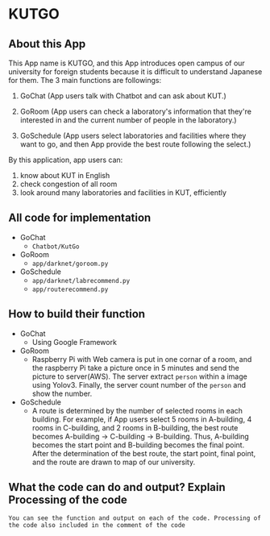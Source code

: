 # KUTGO
## About this App
This App name is KUTGO, and this App introduces open campus of our university for foreign students because it is difficult to understand Japanese for them. The 3 main functions are followings:

1. GoChat (App users talk with Chatbot and can ask about KUT.)

2. GoRoom (App users can check a laboratory's information that they're interested in and the current number of people in the laboratory.)

3. GoSchedule (App users select laboratories and facilities where they want to go, and then App provide the best route following the select.)

By this application, app users can:
1. know about KUT in English
2. check congestion of all room
3. look around many laboratories and facilities in KUT, efficiently

## All code for implementation
- GoChat
    - `Chatbot/KutGo`
- GoRoom
    - `app/darknet/goroom.py`
- GoSchedule
    - `app/darknet/labrecommend.py`
    - `app/routerecommend.py`

## How to build their function
- GoChat
    - Using Google Framework
- GoRoom
    - Raspberry Pi with Web camera is put in one cornar of a room, and the raspberry Pi take a picture once in 5 minutes and send the picture to server(AWS). The server extract `person` within a image using Yolov3. Finally, the server count number of the `person` and show the number.
- GoSchedule
    - A route is determined by the number of selected rooms in each building. For example, if App users select 5 rooms in A-building, 4 rooms in C-building, and 2 rooms in B-building, the best route becomes A-building -> C-building -> B-building. Thus, A-building becomes the start point and B-building becomes the final point.
After the determination of the best route, the start point, final point, and the route are drawn to map of our university. 


## What the code can do and output? Explain Processing of the code
```You can see the function and output on each of the code. Processing of the code also included in the comment of the code```
